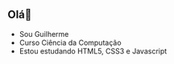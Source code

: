 ## Olá👋

- Sou Guilherme
- Curso Ciência da Computação
- Estou estudando HTML5, CSS3 e Javascript


